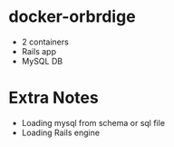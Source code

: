 # docker-orbrdige

- 2 containers
- Rails app
- MySQL DB


# Extra Notes

- Loading mysql from schema or sql file
- Loading Rails engine
